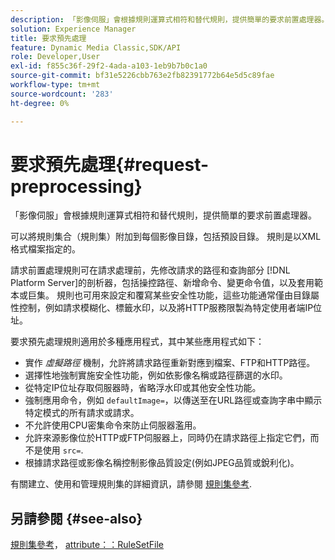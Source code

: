 ```yaml
---
description: 「影像伺服」會根據規則運算式相符和替代規則，提供簡單的要求前置處理器。
solution: Experience Manager
title: 要求預先處理
feature: Dynamic Media Classic,SDK/API
role: Developer,User
exl-id: f855c36f-29f2-4ada-a103-1eb9b7b0c1a0
source-git-commit: bf31e5226cbb763e2fb82391772b64e5d5c89fae
workflow-type: tm+mt
source-wordcount: '283'
ht-degree: 0%

---
```


# 要求預先處理{#request-preprocessing}

「影像伺服」會根據規則運算式相符和替代規則，提供簡單的要求前置處理器。

可以將規則集合（規則集）附加到每個影像目錄，包括預設目錄。 規則是以XML格式檔案指定的。

請求前置處理規則可在請求處理前，先修改請求的路徑和查詢部分 [!DNL Platform Server]的剖析器，包括操控路徑、新增命令、變更命令值，以及套用範本或巨集。 規則也可用來設定和覆寫某些安全性功能，這些功能通常僅由目錄屬性控制，例如請求模糊化、標籤水印，以及將HTTP服務限製為特定使用者端IP位址。

要求預先處理規則適用於多種應用程式，其中某些應用程式如下：

* 實作 *虛擬路徑* 機制，允許將請求路徑重新對應到檔案、FTP和HTTP路徑。
* 選擇性地強制實施安全性功能，例如依影像名稱或路徑篩選的水印。
* 從特定IP位址存取伺服器時，省略浮水印或其他安全性功能。
* 強制應用命令，例如 `defaultImage=`，以傳送至在URL路徑或查詢字串中顯示特定模式的所有請求或請求。
* 不允許使用CPU密集命令來防止伺服器濫用。
* 允許來源影像位於HTTP或FTP伺服器上，同時仍在請求路徑上指定它們，而不是使用 `src=`.
* 根據請求路徑或影像名稱控制影像品質設定(例如JPEG品質或銳利化)。

有關建立、使用和管理規則集的詳細資訊，請參閱 [規則集參考](../../../../../is-api/image-catalog/image-serving-api-ref/c-image-catalog-reference/c-rule-set-reference/c-rule-set-reference.md#concept-3e5058cf3507470b82cac638df23ea8e).

## 另請參閱 {#see-also}

[規則集參考](../../../../../is-api/image-catalog/image-serving-api-ref/c-image-catalog-reference/c-rule-set-reference/c-rule-set-reference.md#concept-3e5058cf3507470b82cac638df23ea8e)， [attribute：：RuleSetFile](../../../../../is-api/image-catalog/image-serving-api-ref/c-image-catalog-reference/c-overview/c-file-formats/r-rule-set-files.md#reference-3e54cb5f4d74411a84889fed056ac093)
